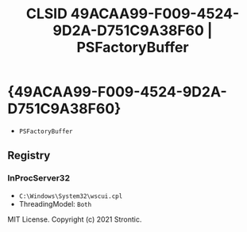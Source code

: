 ﻿---
title: "CLSID 49ACAA99-F009-4524-9D2A-D751C9A38F60 | PSFactoryBuffer"
excerpt: What is COM-Object CLSID 49ACAA99-F009-4524-9D2A-D751C9A38F60?
---

# {49ACAA99-F009-4524-9D2A-D751C9A38F60}

* `PSFactoryBuffer`

## Registry


### InProcServer32

* `C:\Windows\System32\wscui.cpl`
* ThreadingModel: `Both`

MIT License. Copyright (c) 2021 Strontic.


